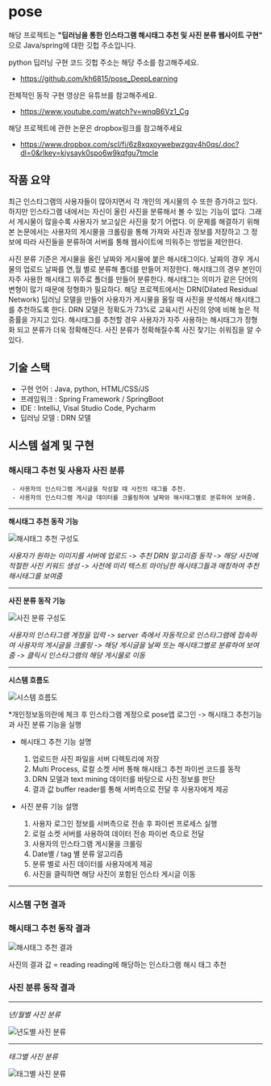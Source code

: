 # pose
해당 프로젝트는 **"딥러닝을 통한 인스타그램 해시태그 추천 및 사진 분류 웹사이트 구현"** 으로 Java/spring에 대한 깃헙 주소입니다.

python 딥러닝 구현 코드 깃헙 주소는 해당 주소를 참고해주세요.
 - https://github.com/kh6815/pose_DeepLearning

전체적인 동작 구현 영상은 유튜브를 참고해주세요.
 - https://www.youtube.com/watch?v=wnqB6Vz1_Cg

해당 프로젝트에 관한 논문은 dropbox링크를 참고해주세요
 - https://www.dropbox.com/scl/fi/6z8xqxoywebwzgqv4h0qs/.doc?dl=0&rlkey=kiysayk0spo6w9kqfgu7tmcle

## 작품 요약
최근 인스타그램의 사용자들이 많아지면서 각 개인의 게시물의 수 또한 증가하고 있다. 하지만 인스타그램 내에서는 자신이 올린 사진을 분류해서 볼 수 있는 기능이 없다. 
그래서 게시물이 많을수록 사용자가 보고싶은 사진을 찾기 어렵다. 
이 문제를 해결하기 위해 본 논문에서는 사용자의 게시물을 크롤링을 통해 가져와 사진과 정보를 저장하고 그 정보에 따라 사진들을 분류하여 서버를 통해 웹사이트에 띄워주는 방법을 제안한다. 

사진 분류 기준은 게시물을 올린 날짜와 게시물에 붙은 해시태그이다. 날짜의 경우 게시물의 업로드 날짜를 연,월 별로 분류해 폴더를 만들어 저장한다.
해시태그의 경우 본인이 자주 사용한 해시태그 위주로 폴더를 만들어 분류한다. 해시태그는 의미가 같은 단어의 변형이 많기 때문에 정형화가 필요하다. 
해당 프로젝트에서는 DRN(Dilated Residual Network) 딥러닝 모델을 만들어 사용자가 게시물을 올릴 때 사진을 분석해서 해시태그를 추천하도록 한다. 
DRN 모델은 정확도가 73%로 교육시킨 사진의 양에 비해 높은 적중률을 가지고 있다. 해시태그를 추천할 경우 사용자가 자주 사용하는 해시태그가 정형화 되고 분류가 더욱 정확해진다. 
사진 분류가 정확해질수록 사진 찾기는 쉬워짐을 알 수 있다.

## 기술 스택
 - 구현 언어 : Java, python, HTML/CSS/JS
 - 프레임워크 : Spring Framework / SpringBoot
 - IDE : IntelliJ, Visal Studio Code, Pycharm 
 - 딥러닝 모델 : DRN 모델

## 시스템 설계 및 구현
 ### 해시태그 추천 및 사용자 사진 분류
     - 사용자의 인스타그램 게시글을 작성할 때 사진의 태그를 추천.
     - 사용자의 인스타그램 게시글 데이터를 크롤링하여 날짜와 해시태그별로 분류하여 보여줌.

***
**해시태그 추천 동작 기능**

   ![해시태그 추천 구성도](https://user-images.githubusercontent.com/62634760/130561192-a12f0d0e-3ebd-45d7-9aad-7180940806dc.PNG)

 *사용자가 원하는 이미지를 서버에 업로드 -> 추천 DRN 알고리즘 동작 -> 해당 사진에 적절한 사진 키워드 생성 -> 
 사전에 미리 텍스트 마이닝한 해시태그들과 매칭하여 추천해시태그를 보여줌*

***
**사진 분류 동작 기능**

   ![사진 분류 구성도](https://user-images.githubusercontent.com/62634760/130562151-b6c52897-4dc3-40ca-929f-5d150394e9b6.PNG)
     
 *사용자의 인스타그램 계정을 입력 -> server 측에서 자동적으로 인스타그램에 접속하여 사용자의 게시글을 크롤링 -> 해당 게시글을 날짜 또는 
  해시태그별로 분류하여 보여줌 -> 클릭시 인스타그램의 해당 게시물로 이동*

***
**시스템 흐름도**

   ![시스템 흐름도](https://user-images.githubusercontent.com/62634760/130562874-02302b05-1cb3-4e00-9cd2-5de4194d9b1b.PNG)


  *개인정보동의란에 체크 후 인스타그램 계정으로 pose앱 로그인 ->  해시태그 추천기능과 사진 분류 기능을 실행

  - 해시태그 추천 기능 설명 
     1) 업로드한 사진 파일을 서버 디렉토리에 저장 
     2) Multi Process, 로컬 소켓 서버 통해 해시태그 추천 파이썬 코드를 동작    
     3) DRN 모델과 text mining 데이터를 바탕으로 사진 정보를 판단 
     4) 결과 값 buffer reader를 통해 서버측으로 전달 후 사용자에게 제공

  - 사진 분류 기능 설명  
     1) 사용자 로그인 정보를 서버측으로 전송 후 파이썬 프로세스 실행   
     2) 로컬 소켓 서버를 사용하여 데이터 전송 파이썬 측으로 전달
     3) 사용자의 인스타그램 게시물을 크롤링
     4) Date별 / tag 별 분류 알고리즘  
     5) 분류 별로 사진 데이터를 사용자에게 제공  
     6) 사진을 클릭하면 해당 사진이 포함된 인스타 게시글 이동

***
### 시스템 구현 결과  
  ### 해시태그 추천 동작 결과

  ![해시태그 추천 결과](https://user-images.githubusercontent.com/62634760/130571797-c6a87459-e8fc-47dd-adae-2f852e8e9374.PNG)
   
  사진의 결과 값 = reading
  reading에 해당하는 인스타그램 해시 태그 추천   

  ### 사진 분류 동작 결과
***
   *년/월별 사진 분류*
 
  ![년도별 사진 분류](https://user-images.githubusercontent.com/62634760/130572258-20e0ae69-6940-45d7-be2e-9f212b78f766.PNG)

***
   *태그별 사진 분류*

   ![태그별 사진 분류](https://user-images.githubusercontent.com/62634760/130572334-f86c2f8c-e5e4-4a83-b77d-7f886b5288e0.PNG)  
